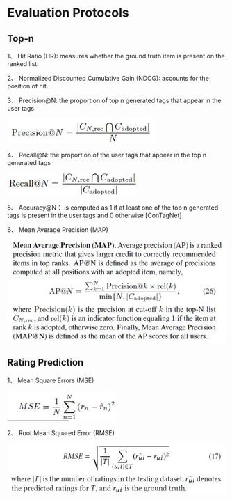 # Evaluation Protocols

## Top-n

1、 Hit Ratio (HR): measures whether the ground truth item is present on the ranked list.

2、 Normalized Discounted Cumulative Gain (NDCG): accounts for the position of hit.

3、 Precision@N: the proportion of top n generated tags that appear in the user tags

![](res/1.jpg)

4、 Recall@N: the proportion of the user tags that appear in the top n generated tags

![](res/2.jpg)

5、 Accuracy@N： is computed as 1 if at least one of the top n generated tags is present in the user tags and 0 otherwise [ConTagNet]

6、 Mean Average Precision (MAP)

![](res/3.jpg)



## Rating Prediction

1、 Mean Square Errors (MSE)

![](res/mse.jpg)

2、 Root Mean Squared Error (RMSE)

![](res/rmse.jpg)
